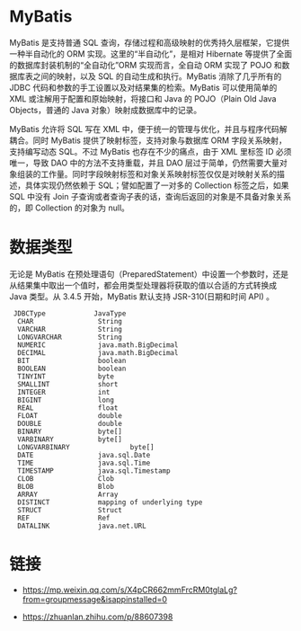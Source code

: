 # MyBatis

MyBatis 是支持普通 SQL 查询，存储过程和高级映射的优秀持久层框架，它提供一种半自动化的 ORM 实现。这里的“半自动化”，是相对 Hibernate 等提供了全面的数据库封装机制的“全自动化”ORM 实现而言，全自动 ORM 实现了 POJO 和数据库表之间的映射，以及 SQL 的自动生成和执行。MyBatis 消除了几乎所有的 JDBC 代码和参数的手工设置以及对结果集的检索。MyBatis 可以使用简单的 XML 或注解用于配置和原始映射，将接口和 Java 的 POJO（Plain Old Java Objects，普通的 Java 对象）映射成数据库中的记录。

MyBatis 允许将 SQL 写在 XML 中，便于统一的管理与优化，并且与程序代码解耦合。同时 MyBatis 提供了映射标签，支持对象与数据库 ORM 字段关系映射，支持编写动态 SQL。不过 MyBatis 也存在不少的痛点，由于 XML 里标签 ID 必须唯一，导致 DAO 中的方法不支持重载，并且 DAO 层过于简单，仍然需要大量对象组装的工作量。同时字段映射标签和对象关系映射标签仅仅是对映射关系的描述，具体实现仍然依赖于 SQL；譬如配置了一对多的 Collection 标签之后，如果 SQL 中没有 Join 子查询或者查询子表的话，查询后返回的对象是不具备对象关系的，即 Collection 的对象为 null。

# 数据类型

无论是 MyBatis 在预处理语句（PreparedStatement）中设置一个参数时，还是从结果集中取出一个值时，都会用类型处理器将获取的值以合适的方式转换成 Java 类型。从 3.4.5 开始，MyBatis 默认支持 JSR-310(日期和时间 API) 。

```
 JDBCType            JavaType
  CHAR                String
  VARCHAR             String
  LONGVARCHAR         String
  NUMERIC             java.math.BigDecimal
  DECIMAL             java.math.BigDecimal
  BIT                 boolean
  BOOLEAN             boolean
  TINYINT             byte
  SMALLINT            short
  INTEGER             int
  BIGINT              long
  REAL                float
  FLOAT               double
  DOUBLE              double
  BINARY              byte[]
  VARBINARY           byte[]
  LONGVARBINARY               byte[]
  DATE                java.sql.Date
  TIME                java.sql.Time
  TIMESTAMP           java.sql.Timestamp
  CLOB                Clob
  BLOB                Blob
  ARRAY               Array
  DISTINCT            mapping of underlying type
  STRUCT              Struct
  REF                 Ref
  DATALINK            java.net.URL
```

# 链接

- https://mp.weixin.qq.com/s/X4pCR662mmFrcRM0tglaLg?from=groupmessage&isappinstalled=0

- https://zhuanlan.zhihu.com/p/88607398